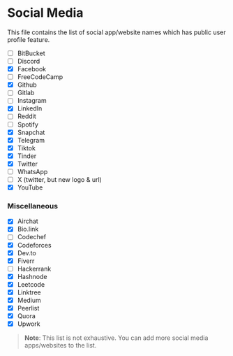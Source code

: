 # Social Media

This file contains the list of social app/website names which has public user profile feature.

-   [ ] BitBucket
-   [ ] Discord
-   [x] Facebook
-   [ ] FreeCodeCamp
-   [x] Github
-   [ ] Gitlab
-   [ ] Instagram
-   [x] LinkedIn
-   [ ] Reddit
-   [ ] Spotify
-   [x] Snapchat
-   [x] Telegram
-   [x] Tiktok
-   [x] Tinder
-   [x] Twitter
-   [ ] WhatsApp
-   [ ] X (twitter, but new logo & url)
-   [x] YouTube

### Miscellaneous

-   [x] Airchat
-   [x] Bio.link
-   [ ] Codechef
-   [x] Codeforces
-   [x] Dev.to
-   [x] Fiverr
-   [ ] Hackerrank
-   [x] Hashnode
-   [x] Leetcode
-   [x] Linktree
-   [x] Medium
-   [x] Peerlist
-   [x] Quora
-   [x] Upwork

> **Note**: This list is not exhaustive. You can add more social media apps/websites to the list.
